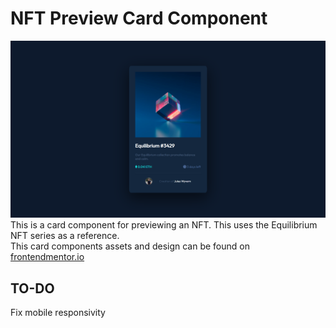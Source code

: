 # NFT Preview Card Component
<img src="./img/preview.png">
This is a card component for previewing an NFT. This uses the Equilibrium NFT series as a reference.
<br>
This card components assets and design can be found on <a href="https://www.frontendmentor.io/challenges/nft-preview-card-component-SbdUL_w0U">frontendmentor.io</a>

## TO-DO
Fix mobile responsivity
